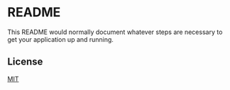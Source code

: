 # README #

This README would normally document whatever steps are necessary to get your application up and running.

## License

[MIT](https://github.com/nishanths/license/blob/master/LICENSE)
